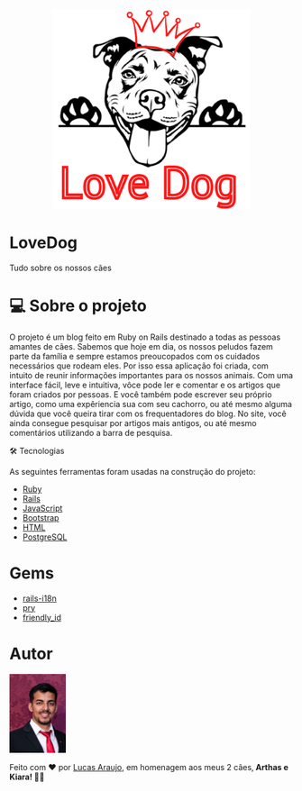 <p align="center">
  <img src="app/assets/images/readme.png" width="350" title="hover text">
</p>

<h1>LoveDog</h1>
<p>Tudo sobre os nossos cães</p>

<h1> 💻 Sobre o projeto</h1>

<p>O projeto é um blog feito em Ruby on Rails destinado a todas as pessoas amantes de cães. Sabemos que hoje em dia, os nossos peludos fazem parte da família e sempre estamos preoucopados com os cuidados necessários que rodeam eles. Por isso essa aplicação foi criada, com intuito de reunir informações importantes para os nossos animais. Com uma interface fácil, leve e intuitiva, vôce pode ler e comentar e os artigos que foram criados por pessoas. E você também pode escrever seu próprio artigo, como uma expêriencia sua com seu cachorro, ou até mesmo alguma dúvida que você queira tirar com os frequentadores do blog. No site, você ainda consegue pesquisar por artigos mais antigos, ou até mesmo comentários utilizando a barra de pesquisa. </p>

🛠 Tecnologias

As seguintes ferramentas foram usadas na construção do projeto:

- [Ruby](https://www.ruby-lang.org/)
- [Rails](https://rubyonrails.org/)
- [JavaScript](https://devdocs.io/javascript/)
- [Bootstrap](https://getbootstrap.com/)
- [HTML](https://developer.mozilla.org/pt-BR/docs/Web/HTML)
- [PostgreSQL](https://www.postgresql.org/)

<h1>Gems</h1>

- [rails-i18n](https://github.com/svenfuchs/rails-i18n)
- [pry](https://github.com/pry/pry)
- [friendly_id](https://github.com/norman/friendly_id)

<h1>Autor</h1>

<img src="app/assets/images/lucas foto.jpg" width="100" border-radius="20px" title="hover text">

<p>Feito com ❤️ por <a href="https://www.linkedin.com/in/lucasaraujomouta/">Lucas Araujo</a>, em homenagem aos meus 2 cães,<strong> Arthas e Kiara! 🐾🐾</strong></p>




